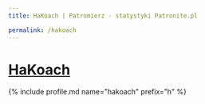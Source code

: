 ```yaml
---
title: HaKoach | Patromierz - statystyki Patronite.pl

permalink: /hakoach
---
```


# [HaKoach](https://patronite.pl/hakoach)

{% include profile.md name="hakoach" prefix="h" %}
